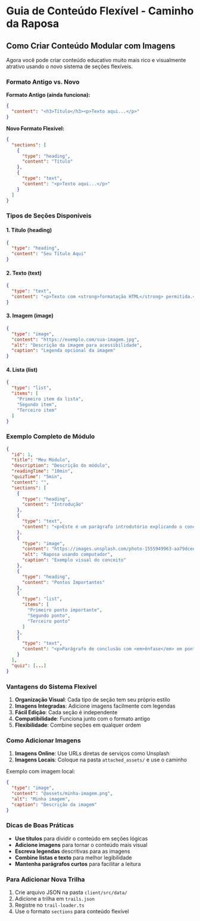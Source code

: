 # Guia de Conteúdo Flexível - Caminho da Raposa

## Como Criar Conteúdo Modular com Imagens

Agora você pode criar conteúdo educativo muito mais rico e visualmente atrativo usando o novo sistema de seções flexíveis.

### Formato Antigo vs. Novo

**Formato Antigo (ainda funciona):**
```json
{
  "content": "<h3>Título</h3><p>Texto aqui...</p>"
}
```

**Novo Formato Flexível:**
```json
{
  "sections": [
    {
      "type": "heading",
      "content": "Título"
    },
    {
      "type": "text", 
      "content": "<p>Texto aqui...</p>"
    }
  ]
}
```

### Tipos de Seções Disponíveis

#### 1. Título (heading)
```json
{
  "type": "heading",
  "content": "Seu Título Aqui"
}
```

#### 2. Texto (text)
```json
{
  "type": "text",
  "content": "<p>Texto com <strong>formatação HTML</strong> permitida.</p>"
}
```

#### 3. Imagem (image)
```json
{
  "type": "image",
  "content": "https://exemplo.com/sua-imagem.jpg",
  "alt": "Descrição da imagem para acessibilidade",
  "caption": "Legenda opcional da imagem"
}
```

#### 4. Lista (list)
```json
{
  "type": "list",
  "items": [
    "Primeiro item da lista",
    "Segundo item",
    "Terceiro item"
  ]
}
```

### Exemplo Completo de Módulo

```json
{
  "id": 1,
  "title": "Meu Módulo",
  "description": "Descrição do módulo",
  "readingTime": "10min",
  "quizTime": "5min",
  "content": "",
  "sections": [
    {
      "type": "heading",
      "content": "Introdução"
    },
    {
      "type": "text",
      "content": "<p>Este é um parágrafo introdutório explicando o conceito.</p>"
    },
    {
      "type": "image",
      "content": "https://images.unsplash.com/photo-1555949963-aa79dcee981c",
      "alt": "Raposa usando computador",
      "caption": "Exemplo visual do conceito"
    },
    {
      "type": "heading",
      "content": "Pontos Importantes"
    },
    {
      "type": "list",
      "items": [
        "Primeiro ponto importante",
        "Segundo ponto",
        "Terceiro ponto"
      ]
    },
    {
      "type": "text",
      "content": "<p>Parágrafo de conclusão com <em>ênfase</em> em pontos importantes.</p>"
    }
  ],
  "quiz": [...]
}
```

### Vantagens do Sistema Flexível

1. **Organização Visual**: Cada tipo de seção tem seu próprio estilo
2. **Imagens Integradas**: Adicione imagens facilmente com legendas
3. **Fácil Edição**: Cada seção é independente
4. **Compatibilidade**: Funciona junto com o formato antigo
5. **Flexibilidade**: Combine seções em qualquer ordem

### Como Adicionar Imagens

1. **Imagens Online**: Use URLs diretas de serviços como Unsplash
2. **Imagens Locais**: Coloque na pasta `attached_assets/` e use o caminho

Exemplo com imagem local:
```json
{
  "type": "image",
  "content": "@assets/minha-imagem.png",
  "alt": "Minha imagem",
  "caption": "Descrição da imagem"
}
```

### Dicas de Boas Práticas

- **Use títulos** para dividir o conteúdo em seções lógicas
- **Adicione imagens** para tornar o conteúdo mais visual
- **Escreva legendas** descritivas para as imagens
- **Combine listas e texto** para melhor legibilidade
- **Mantenha parágrafos curtos** para facilitar a leitura

### Para Adicionar Nova Trilha

1. Crie arquivo JSON na pasta `client/src/data/`
2. Adicione a trilha em `trails.json`
3. Registre no `trail-loader.ts`
4. Use o formato `sections` para conteúdo flexível